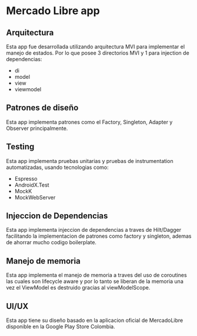 # Mercado Libre app

## Arquitectura
Esta app fue desarrollada utilizando arquitectura MVI para implementar el manejo de estados.
Por lo que posee 3 directorios MVI y 1 para injection de dependencias:
- di
- model
- view
- viewmodel

## Patrones de diseño
Esta app implementa patrones como el Factory, Singleton, Adapter y Observer principalmente.

## Testing
Esta app implementa pruebas unitarias y pruebas de instrumentation automatizadas, usando tecnologias como:
- Espresso
- AndroidX.Test
- MockK
- MockWebServer

## Injeccion de Dependencias
Esta app implementa injeccion de dependencias a traves de Hilt/Dagger facilitando la implementacion de patrones como factory y singleton, ademas de ahorrar mucho codigo boilerplate.

## Manejo de memoria
Esta app implementa el manejo de memoria a traves del uso de coroutines las cuales son lifecycle aware y por lo tanto se liberan de la memoria una vez el ViewModel es destruido gracias al viewModelScope.

## UI/UX
Esta app tiene su diseño basado en la aplicacion oficial de MercadoLibre disponible en la Google Play Store Colombia.